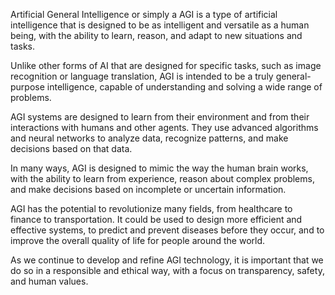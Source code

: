 Artificial General Intelligence or simply a AGI is a type of artificial intelligence that is designed to be as intelligent and versatile as a human being, with the ability to learn, reason, and adapt to new situations and tasks.

Unlike other forms of AI that are designed for specific tasks, such as image recognition or language translation, AGI is intended to be a truly general-purpose intelligence, capable of understanding and solving a wide range of problems.

AGI systems are designed to learn from their environment and from their interactions with humans and other agents. They use advanced algorithms and neural networks to analyze data, recognize patterns, and make decisions based on that data.

In many ways, AGI is designed to mimic the way the human brain works, with the ability to learn from experience, reason about complex problems, and make decisions based on incomplete or uncertain information.

AGI has the potential to revolutionize many fields, from healthcare to finance to transportation. It could be used to design more efficient and effective systems, to predict and prevent diseases before they occur, and to improve the overall quality of life for people around the world.

As we continue to develop and refine AGI technology, it is important that we do so in a responsible and ethical way, with a focus on transparency, safety, and human values.
